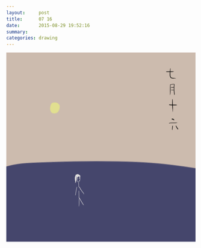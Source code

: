```yaml
---
layout:     post
title:      07 16
date:       2015-08-29 19:52:16
summary:    
categories: drawing
---
```

![07 16](/images/blog/07-16.png "I see her ghost in every other girl.")
